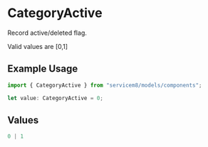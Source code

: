 # CategoryActive

Record active/deleted flag. 

Valid values are [0,1]

## Example Usage

```typescript
import { CategoryActive } from "servicem8/models/components";

let value: CategoryActive = 0;
```

## Values

```typescript
0 | 1
```